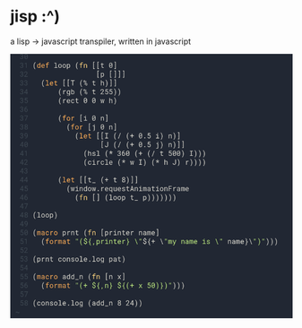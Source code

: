 # jisp :^)
a lisp -> javascript transpiler, written in javascript

<p align="center">
  <img alt="an example" src="jisp.png"/>
</p>
